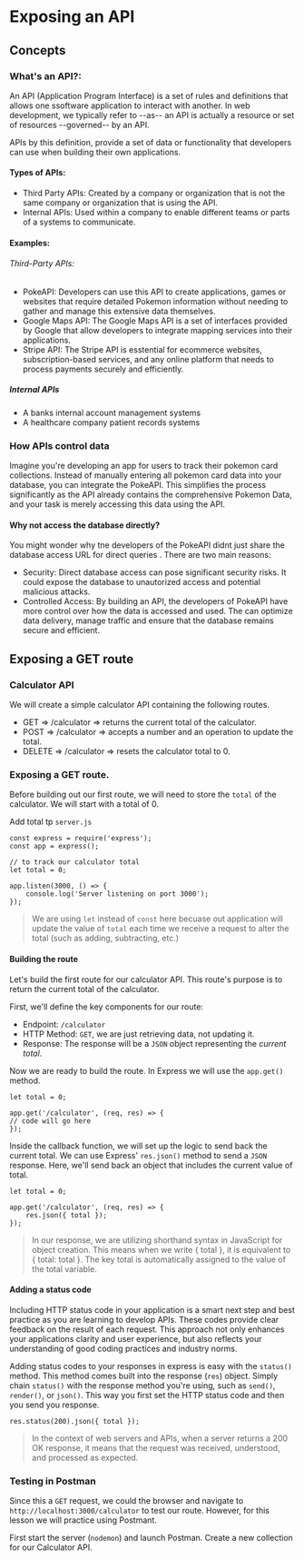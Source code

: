 # Exposing an API

## Concepts
### What's an API?:
An API (Application Program Interface) is a set of rules and definitions that allows one ssoftware application to interact with another. In web development, we typically refer to --as-- an API is actually a resource or set of resources --governed-- by an API.

APIs by this definition, provide a set of data or functionality that developers can use when building their own applications.

#### Types of APIs:
- Third Party APIs: Created by a company or organization that is not the same company or organization that is using the API.
- Internal APIs: Used within a company to enable different teams or parts of a systems to communicate. 

#### Examples:
###### Third-Party APIs:
- PokeAPI: Developers can use this API to create applications, games or websites that require detailed Pokemon information without needing to gather and manage this extensive data themselves. 
- Google Maps API: The Google Maps API is a set of interfaces provided by Google that allow developers to integrate mapping services into their applications.
- Stripe API: The Stripe API is esstential for ecommerce websites, subscription-based services, and any online platform that needs to process payments securely and efficiently. 
            
##### Internal APIs
- A banks internal account management systems
- A healthcare company patient records systems

### How APIs control data
Imagine you're developing an app for users to track their pokemon card collections. Instead of manually entering all pokemon card data into your database, you can integrate the PokeAPI. This simplifies the process significantly as the API already contains the comprehensive Pokemon Data, and your task is merely accessing this data using the API. 

#### Why not access the database directly? 
You might wonder why tne developers of the PokeAPI didnt just share the database access URL for direct queries . There are two main reasons:
- Security: Direct database access can pose significant security risks. It could expose the database to unautorized access and potential malicious attacks. 
- Controlled Access: By building an API, the developers of PokeAPI have more control over how the data is accessed and used. The can optimize data delivery, manage traffic and ensure that the database remains secure and efficient. 



## Exposing a GET route
### Calculator API
We will create a simple calculator API containing the following routes. 

- GET => /calculator => returns the current total of the calculator.
- POST => /calculator => accepts a number and an operation to update the total. 
- DELETE => /calculator => resets the calculator total to 0.

### Exposing a GET route. 
Before building out our first route, we will need to store the `total` of the calculator. We will start with a total of 0.

Add total tp `server.js`
```
const express = require('express');
const app = express();

// to track our calculator total
let total = 0;

app.listen(3000, () => {
    console.log('Server listening on port 3000');
});
```

> We are using `let` instead of `const` here becuase out application will update the value of `total` each time we receive a request to alter the total (such as adding, subtracting, etc.)

#### Building the route
Let's build the first route for our calculator API. This route's purpose is to return the current total of the calculator. 

First, we'll define the key components for our route:
* Endpoint: `/calculator`
* HTTP Method: `GET`, we are just retrieving data, not updating it. 
* Response: The response will be a `JSON` object representing the *current total*.

Now we are ready to build the route. In Express we will use the `app.get()` method.
```
let total = 0;

app.get('/calculator', (req, res) => {
// code will go here
});
```

Inside the callback function, we will set up the logic to send back the current total. We can use Express' `res.json()` method to send a `JSON` response. Here, we'll send back an object that includes the current value of total. 
```
let total = 0;

app.get('/calculator', (req, res) => {
    res.json({ total });
});
```

> In our response, we are utilizing shorthand syntax in JavaScript for object creation. This means when we write { total }, it is equivalent to { total: total }. The key total is automatically assigned to the value of the total variable. 

#### Adding a status code
Including HTTP status code in your application is a smart next step and best practice as you are learning to develop APIs. These codes provide clear feedback on the result of each request. This approach not only enhances your applications clarity and user experience, but also reflects your understanding of good coding practices and industry norms. 

Adding status codes to your responses in express is easy with the `status()` method. This method comes built into the response (`res`) object. Simply chain `status()` with the response method you're using, such as `send()`, `render()`, or `json()`. This way you first set the HTTP status code and then you send you response.

`res.status(200).json({ total });`

> In the context of web servers and APIs, when a server returns a 200 OK response, it means that the request was received, understood, and processed as expected. 

### Testing in Postman
Since this a `GET` request, we could the browser and navigate to `http://localhost:3000/calculator` to test our route. However, for this lesson we will practice using Postmant.

First start the server (`nodemon`) and launch Postman. 
Create a new collection for our Calculator API. 


  



